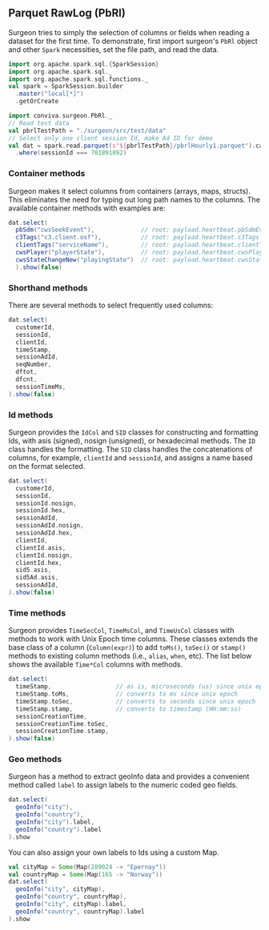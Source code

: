 ## Parquet RawLog (PbRl)

Surgeon tries to simply the selection of columns or fields when reading a dataset for the
first time. To demonstrate,  first import surgeon's `PbRl`  object and other `Spark` necessities,
set the file path, and read the data. 

```scala mdoc
import org.apache.spark.sql.{SparkSession}
import org.apache.spark.sql._
import org.apache.spark.sql.functions._
val spark = SparkSession.builder
  .master("local[*]")
  .getOrCreate
```

```scala mdoc
import conviva.surgeon.PbRl._
// Read test data
val pbrlTestPath = "./surgeon/src/test/data" 
// Select only one client session Id, make Ad ID for demo
val dat = spark.read.parquet(s"${pbrlTestPath}/pbrlHourly1.parquet").cache
  .where(sessionId === 701891892)
```
### Container methods

Surgeon makes it select columns from containers (arrays, maps, structs). This  eliminates the
need for typing out long path names to the columns. The available container
methods with examples are:


```scala mdoc
dat.select(
  pbSdm("cwsSeekEvent"),             // root: payload.heartbeat.pbSdmEvents
  c3Tags("c3.client.osf"),           // root: payload.heartbeat.c3Tags
  clientTags("serviceName"),         // root: payload.heartbeat.clientTag
  cwsPlayer("playerState"),          // root: payload.heartbeat.cwsPlayerMeasurementEvent
  cwsStateChangeNew("playingState")  // root: payload.heartbeat.cwsStateChangeEvent.newCwsState
  ).show(false)
```

### Shorthand methods

There are several methods to select frequently used columns:

```scala mdoc
dat.select(
  customerId,
  sessionId,
  clientId,
  timeStamp,
  sessionAdId, 
  seqNumber,
  dftot,
  dfcnt,
  sessionTimeMs,
).show(false)
```
### Id methods

Surgeon provides the `IdCol` and `SID` classes for constructing and formatting Ids,
with asis (signed), nosign (unsigned), or hexadecimal methods. The `ID` class
handles the formatting. The `SID` class handles the concatenations of columns, for example,
`clientId` and `sessionId`, and assigns a name based on
the format selected. 


```scala mdoc
dat.select(
  customerId,
  sessionId,
  sessionId.nosign,
  sessionId.hex,
  sessionAdId,
  sessionAdId.nosign,
  sessionAdId.hex,
  clientId,
  clientId.asis,
  clientId.nosign,
  clientId.hex,
  sid5.asis,
  sid5Ad.asis,
  sessionAdId, 
).show(false)
```

### Time methods

Surgeon provides `TimeSecCol`, `TimeMsCol`, and `TimeUsCol` classes with methods to work with Unix Epoch time columns.
These classes extends the base class of a column (`Column(expr)`) to
add `toMs()`, `toSec()` or `stamp()` methods to existing column methods (i.e., 
`alias`, `when`, etc). The list below shows the available `Time*Col` columns with methods.

```scala mdoc
dat.select(
  timeStamp,                  // as is, microseconds (us) since unix epoch
  timeStamp.toMs,             // converts to ms since unix epoch
  timeStamp.toSec,            // converts to seconds since unix epoch
  timeStamp.stamp,            // converts to timestamp (HH:mm:ss)
  sessionCreationTime,
  sessionCreationTime.toSec,
  sessionCreationTime.stamp,
).show(false)
```


### Geo methods
Surgeon has a method to extract geoInfo data and provides a convenient
method called `label` to assign labels to the numeric coded geo fields. 

```scala
dat.select(
  geoInfo("city"),    
  geoInfo("country"),
  geoInfo("city").label,
  geoInfo("country").label
).show
```

You can also assign your own labels to Ids using a custom Map.

```scala mdoc
val cityMap = Some(Map(289024 -> "Epernay"))
val countryMap = Some(Map(165 -> "Norway"))
dat.select(
  geoInfo("city", cityMap),    
  geoInfo("country", countryMap),
  geoInfo("city", cityMap).label,
  geoInfo("country", countryMap).label
).show
```

